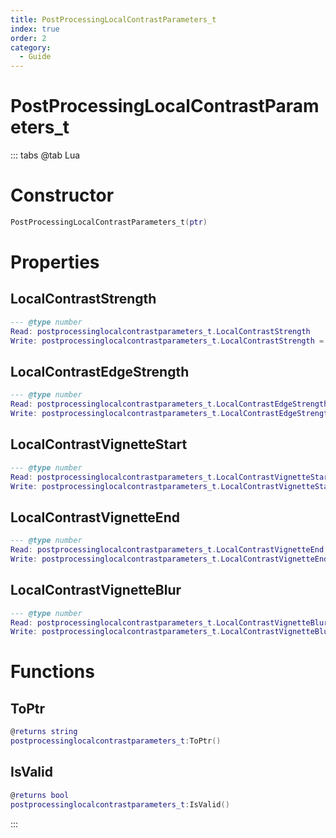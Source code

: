 ```yaml
---
title: PostProcessingLocalContrastParameters_t
index: true
order: 2
category:
  - Guide
---
```


# PostProcessingLocalContrastParameters_t

::: tabs
@tab Lua
# Constructor
```lua
PostProcessingLocalContrastParameters_t(ptr)
```
# Properties
## LocalContrastStrength 
```lua
--- @type number
Read: postprocessinglocalcontrastparameters_t.LocalContrastStrength
Write: postprocessinglocalcontrastparameters_t.LocalContrastStrength = value
```
## LocalContrastEdgeStrength 
```lua
--- @type number
Read: postprocessinglocalcontrastparameters_t.LocalContrastEdgeStrength
Write: postprocessinglocalcontrastparameters_t.LocalContrastEdgeStrength = value
```
## LocalContrastVignetteStart 
```lua
--- @type number
Read: postprocessinglocalcontrastparameters_t.LocalContrastVignetteStart
Write: postprocessinglocalcontrastparameters_t.LocalContrastVignetteStart = value
```
## LocalContrastVignetteEnd 
```lua
--- @type number
Read: postprocessinglocalcontrastparameters_t.LocalContrastVignetteEnd
Write: postprocessinglocalcontrastparameters_t.LocalContrastVignetteEnd = value
```
## LocalContrastVignetteBlur 
```lua
--- @type number
Read: postprocessinglocalcontrastparameters_t.LocalContrastVignetteBlur
Write: postprocessinglocalcontrastparameters_t.LocalContrastVignetteBlur = value
```
# Functions
## ToPtr
```lua
@returns string
postprocessinglocalcontrastparameters_t:ToPtr()
```
## IsValid
```lua
@returns bool
postprocessinglocalcontrastparameters_t:IsValid()
```

:::